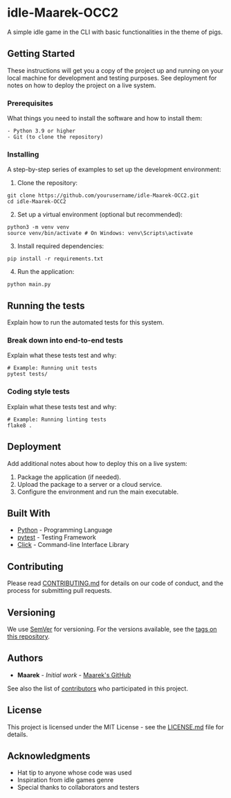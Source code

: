 # idle-Maarek-OCC2
A simple idle game in the CLI with basic functionalities in the theme of pigs.

## Getting Started

These instructions will get you a copy of the project up and running on your local machine for development and testing purposes. See deployment for notes on how to deploy the project on a live system.

### Prerequisites

What things you need to install the software and how to install them:

```
- Python 3.9 or higher
- Git (to clone the repository)
```

### Installing

A step-by-step series of examples to set up the development environment:

1. Clone the repository:

```
git clone https://github.com/yourusername/idle-Maarek-OCC2.git
cd idle-Maarek-OCC2
```

2. Set up a virtual environment (optional but recommended):

```
python3 -m venv venv
source venv/bin/activate # On Windows: venv\Scripts\activate
```

3. Install required dependencies:

```
pip install -r requirements.txt
```

4. Run the application:

```
python main.py
```

## Running the tests

Explain how to run the automated tests for this system.

### Break down into end-to-end tests

Explain what these tests test and why:

```
# Example: Running unit tests
pytest tests/
```

### Coding style tests

Explain what these tests test and why:

```
# Example: Running linting tests
flake8 .
```

## Deployment

Add additional notes about how to deploy this on a live system:

1. Package the application (if needed).
2. Upload the package to a server or a cloud service.
3. Configure the environment and run the main executable.

## Built With

* [Python](https://www.python.org/) - Programming Language
* [pytest](https://pytest.org/) - Testing Framework
* [Click](https://click.palletsprojects.com/) - Command-line Interface Library

## Contributing

Please read [CONTRIBUTING.md](CONTRIBUTING.md) for details on our code of conduct, and the process for submitting pull requests.

## Versioning

We use [SemVer](http://semver.org/) for versioning. For the versions available, see the [tags on this repository](https://github.com/yourusername/idle-Maarek-OCC2/tags).

## Authors

* **Maarek** - *Initial work* - [Maarek's GitHub](https://github.com/yourusername)

See also the list of [contributors](https://github.com/yourusername/idle-Maarek-OCC2/contributors) who participated in this project.

## License

This project is licensed under the MIT License - see the [LICENSE.md](LICENSE.md) file for details.

## Acknowledgments

* Hat tip to anyone whose code was used
* Inspiration from idle games genre
* Special thanks to collaborators and testers
